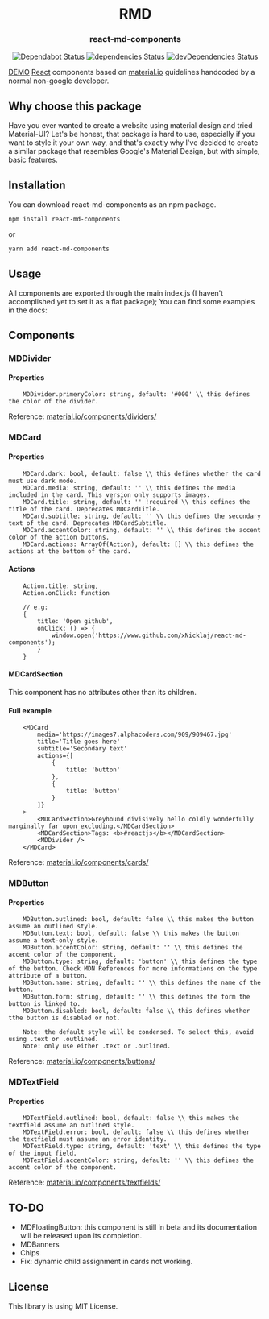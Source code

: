 <h1  align="center">RMD</h1>
<h3  align="center">react-md-components</h3>
<div  align="center">

[![Dependabot Status](https://api.dependabot.com/badges/status?host=github&repo=xNicklaj/react-md-components)](https://dependabot.com) [![dependencies Status](https://david-dm.org/xNicklaj/react-md-components/status.svg)](https://david-dm.org/xNicklaj/react-md-components/status.svg) [![devDependencies Status](https://david-dm.org/xNicklaj/react-md-components/dev-status.svg)](https://david-dm.org/xNicklaj/react-md-components/dev-status.svg)

</div>

[DEMO](https://xnicklaj.github.io/react-md-components/)
[React](https://reactjs.org) components based on [material.io](https://material.io) guidelines handcoded by a normal non-google developer.
## Why choose this package

Have you ever wanted to create a website using material design and tried Material-UI? Let's be honest, that package is hard to use, especially if you want to style it your own way, and that's exactly why I've decided to create a similar package that resembles Google's Material Design, but with simple, basic features.


## Installation

You can download react-md-components as an npm package.

```
npm install react-md-components
```
or
```
yarn add react-md-components

```

## Usage 

All components are exported through the main index.js (I haven't accomplished yet to set it as a flat package);
You can find some examples in the docs:

## Components
### MDDivider
#### Properties
```
    MDDivider.primeryColor: string, default: '#000' \\ this defines the color of the divider.
```
Reference: [material.io/components/dividers/](https://material.io/components/dividers/)
### MDCard
#### Properties
```
    MDCard.dark: bool, default: false \\ this defines whether the card must use dark mode.
    MDCard.media: string, default: '' \\ this defines the media included in the card. This version only supports images.
    MDCard.title: string, default: '' !required \\ this defines the title of the card. Deprecates MDCardTitle.
    MDCard.subtitle: string, default: '' \\ this defines the secondary text of the card. Deprecates MDCardSubtitle.
    MDCard.accentColor: string, default: '' \\ this defines the accent color of the action buttons.
    MDCard.actions: ArrayOf(Action), default: [] \\ this defines the actions at the bottom of the card.
```
#### Actions
```
    Action.title: string,
    Action.onClick: function

    // e.g:
    {
        title: 'Open github',
        onClick: () => {
            window.open('https://www.github.com/xNicklaj/react-md-components');
        }
    }
```
#### MDCardSection
This component has no attributes other than its children.
#### Full example
```
    <MDCard 
        media='https://images7.alphacoders.com/909/909467.jpg'
        title='Title goes here'
        subtitle='Secondary text'
        actions={[
            {
                title: 'button'
            },
            {
                title: 'button'
            }
        ]}
    >
        <MDCardSection>Greyhound divisively hello coldly wonderfully marginally far upon excluding.</MDCardSection>
        <MDCardSection>Tags: <b>#reactjs</b></MDCardSection>
        <MDDivider />
    </MDCard>
```
Reference: [material.io/components/cards/](https://material.io/components/cards/)
### MDButton
#### Properties
```
    MDButton.outlined: bool, default: false \\ this makes the button assume an outlined style.
    MDButton.text: bool, default: false \\ this makes the button assume a text-only style.
    MDButton.accentColor: string, default: '' \\ this defines the accent color of the component.
    MDButton.type: string, default: 'button' \\ this defines the type of the button. Check MDN References for more informations on the type attribute of a button.
    MDButton.name: string, default: '' \\ this defines the name of the button.
    MDButton.form: string, default: '' \\ this defines the form the button is linked to.
    MDButton.disabled: bool, default: false \\ this defines whether tthe button is disabled or not.

    Note: the default style will be condensed. To select this, avoid using .text or .outlined.
    Note: only use either .text or .outlined.
```
Reference: [material.io/components/buttons/](https://material.io/components/buttons/)
### MDTextField
#### Properties
```
    MDTextField.outlined: bool, default: false \\ this makes the textfield assume an outlined style.
    MDTextField.error: bool, default: false \\ this defines whether the textfield must assume an error identity.
    MDTextField.type: string, default: 'text' \\ this defines the type of the input field.
    MDTextField.accentColor: string, default: '' \\ this defines the accent color of the component.
```
Reference: [material.io/components/textfields/](https://material.io/components/textfields/)

## TO-DO
* MDFloatingButton: this component is still in beta and its documentation will be released upon its completion.
* MDBanners
* Chips
* Fix: dynamic child assignment in cards not working.

## License
This library is using MIT License.